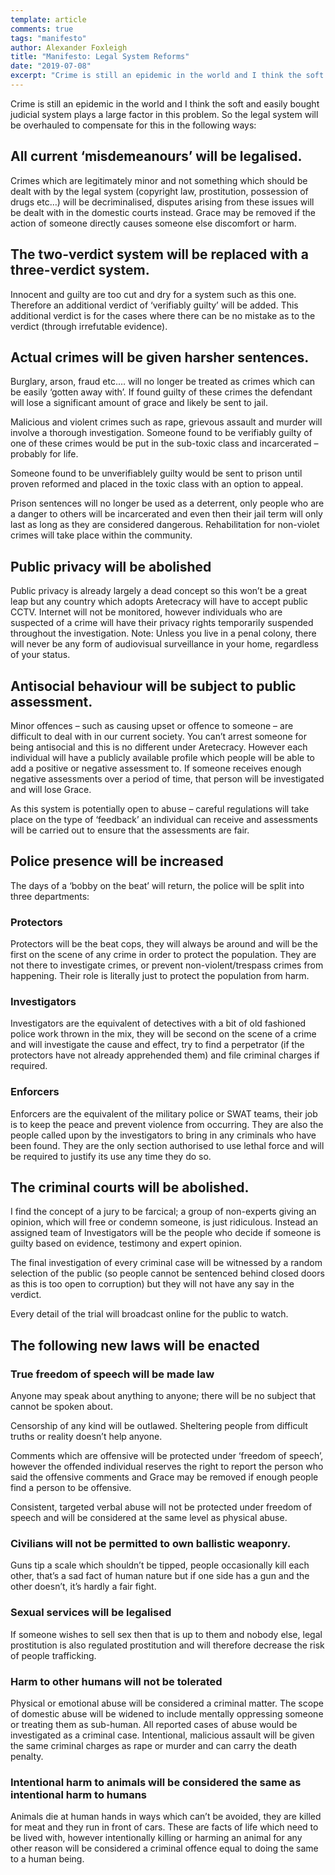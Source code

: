 ```yaml
---
template: article 
comments: true 
tags: "manifesto"
author: Alexander Foxleigh
title: "Manifesto: Legal System Reforms"
date: "2019-07-08"
excerpt: "Crime is still an epidemic in the world and I think the soft and easily bought judicial system plays a large factor in this problem. So the legal system will be overhauled to compensate for this in the following ways:"
---
```


Crime is still an epidemic in the world and I think the soft and easily bought judicial system plays a large factor in this problem. So the legal system will be overhauled to compensate for this in the following ways:

## All current ‘misdemeanours’ will be legalised.

Crimes which are legitimately minor and not something which should be dealt with by the legal system (copyright law, prostitution, possession of drugs etc…) will be decriminalised, disputes arising from these issues will be dealt with in the domestic courts instead. Grace may be removed if the action of someone directly causes someone else discomfort or harm.

## The two-verdict system will be replaced with a three-verdict system.

Innocent and guilty are too cut and dry for a system such as this one. Therefore an additional verdict of ‘verifiably guilty’ will be added. This additional verdict is for the cases where there can be no mistake as to the verdict (through irrefutable evidence).

## Actual crimes will be given harsher sentences.

Burglary, arson, fraud etc.… will no longer be treated as crimes which can be easily ‘gotten away with’. If found guilty of these crimes the defendant will lose a significant amount of grace and likely be sent to jail.

Malicious and violent crimes such as rape, grievous assault and murder will involve a thorough investigation. Someone found to be verifiably guilty of one of these crimes would be put in the sub-toxic class and incarcerated – probably for life.

Someone found to be unverifiablely guilty would be sent to prison until proven reformed and placed in the toxic class with an option to appeal.

Prison sentences will no longer be used as a deterrent, only people who are a danger to others will be incarcerated and even then their jail term will only last as long as they are considered dangerous. Rehabilitation for non-violet crimes will take place within the community.

## Public privacy will be abolished

Public privacy is already largely a dead concept so this won’t be a great leap but any country which adopts Aretecracy will have to accept public CCTV. Internet will not be monitored, however individuals who are suspected of a crime will have their privacy rights temporarily suspended throughout the investigation. Note: Unless you live in a penal colony, there will never be any form of audiovisual surveillance in your home, regardless of your status.

## Antisocial behaviour will be subject to public assessment.

Minor offences – such as causing upset or offence to someone – are difficult to deal with in our current society. You can’t arrest someone for being antisocial and this is no different under Aretecracy. However each individual will have a publicly available profile which people will be able to add a positive or negative assessment to. If someone receives enough negative assessments over a period of time, that person will be investigated and will lose Grace.

As this system is potentially open to abuse – careful regulations will take place on the type of ‘feedback’ an individual can receive and assessments will be carried out to ensure that the assessments are fair.

## Police presence will be increased

The days of a ‘bobby on the beat’ will return, the police will be split into three departments:

### Protectors

Protectors will be the beat cops, they will always be around and will be the first on the scene of any crime in order to protect the population. They are not there to investigate crimes, or prevent non-violent/trespass crimes from happening. Their role is literally just to protect the population from harm.

### Investigators

Investigators are the equivalent of detectives with a bit of old fashioned police work thrown in the mix, they will be second on the scene of a crime and will investigate the cause and effect, try to find a perpetrator (if the protectors have not already apprehended them) and file criminal charges if required.

### Enforcers

Enforcers are the equivalent of the military police or SWAT teams, their job is to keep the peace and prevent violence from occurring. They are also the people called upon by the investigators to bring in any criminals who have been found. They are the only section authorised to use lethal force and will be required to justify its use any time they do so.

## The criminal courts will be abolished.

I find the concept of a jury to be farcical; a group of non-experts giving an opinion, which will free or condemn someone, is just ridiculous. Instead an assigned team of Investigators will be the people who decide if someone is guilty based on evidence, testimony and expert opinion.

The final investigation of every criminal case will be witnessed by a random selection of the public (so people cannot be sentenced behind closed doors as this is too open to corruption) but they will not have any say in the verdict.

Every detail of the trial will broadcast online for the public to watch.

## The following new laws will be enacted

### True freedom of speech will be made law

Anyone may speak about anything to anyone; there will be no subject that cannot be spoken about.

Censorship of any kind will be outlawed. Sheltering people from difficult truths or reality doesn’t help anyone.

Comments which are offensive will be protected under ‘freedom of speech’, however the offended individual
reserves the right to report the person who said the offensive comments and Grace may be removed if enough people
find a person to be offensive.

Consistent, targeted verbal abuse will not be protected under freedom of speech and will be considered at the same level as physical abuse.

### Civilians will not be permitted to own ballistic weaponry.

Guns tip a scale which shouldn’t be tipped, people occasionally kill each other, that’s a sad fact of human nature but if one side has a gun and the other doesn’t, it’s hardly a fair fight.

### Sexual services will be legalised

If someone wishes to sell sex then that is up to them and nobody else, legal prostitution is also regulated prostitution and will therefore decrease the risk of people trafficking.

### Harm to other humans will not be tolerated

Physical or emotional abuse will be considered a criminal matter. The scope of domestic abuse will be widened to include mentally oppressing someone or treating them as sub-human. All reported cases of abuse would be investigated as a criminal case. Intentional, malicious assault will be given the same criminal charges as rape or murder and can carry the death penalty.

### Intentional harm to animals will be considered the same as intentional harm to humans

Animals die at human hands in ways which can’t be avoided, they are killed for meat and they run in front of cars. These are facts of life which need to be lived with, however intentionally killing or harming an animal for any other reason will be considered a criminal offence equal to doing the same to a human being.